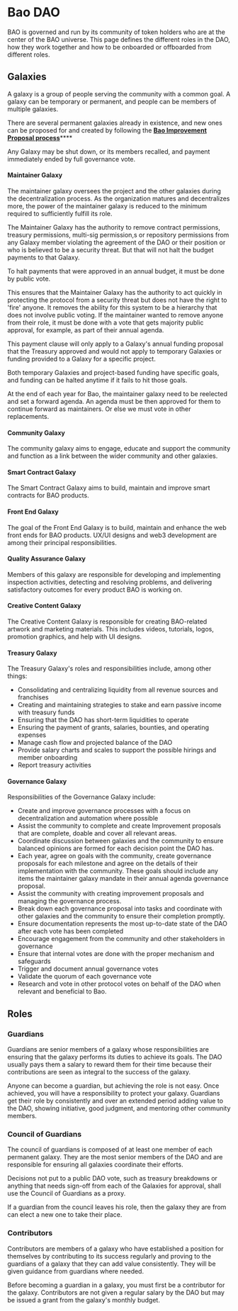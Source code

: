 # Bao DAO

BAO is governed and run by its community of token holders who are at the center of the BAO universe. This page defines the different roles in the DAO, how they work together and how to be onboarded or offboarded from different roles.

## Galaxies

A galaxy is a group of people serving the community with a common goal. A galaxy can be temporary or permanent, and people can be members of multiple galaxies.

There are several permanent galaxies already in existence, and new ones can be proposed for and created by following the [**Bao Improvement Proposal process**](broken-reference)****

Any Galaxy may be shut down, or its members recalled, and payment immediately ended by full governance vote.

#### Maintainer Galaxy

The maintainer galaxy oversees the project and the other galaxies during the decentralization process. As the organization matures and decentralizes more, the power of the maintainer galaxy is reduced to the minimum required to sufficiently fulfill its role.&#x20;

The Maintainer Galaxy has the authority to remove contract permissions, treasury permissions, multi-sig permission,s or repository permissions from any Galaxy member violating the agreement of the DAO or their position or who is believed to be a security threat. But that will not halt the budget payments to that Galaxy.

To halt payments that were approved in an annual budget, it must be done by public vote.

This ensures that the Maintainer Galaxy has the authority to act quickly in protecting the protocol from a security threat but does not have the right to 'fire' anyone. It removes the ability for this system to be a hierarchy that does not involve public voting. If the maintainer wanted to remove anyone from their role, it must be done with a vote that gets majority public approval, for example, as part of their annual agenda.

This payment clause will only apply to a Galaxy's annual funding proposal that the Treasury approved and would not apply to temporary Galaxies or funding provided to a Galaxy for a specific project.

Both temporary Galaxies and project-based funding have specific goals, and funding can be halted anytime if it fails to hit those goals.

At the end of each year for Bao, the maintainer galaxy need to be reelected and set a forward agenda. An agenda must be then approved for them to continue forward as maintainers. Or else we must vote in other replacements.&#x20;

#### Community Galaxy

The community galaxy aims to engage, educate and support the community and function as a link between the wider community and other galaxies.&#x20;

#### Smart Contract Galaxy

The Smart Contract Galaxy aims to build, maintain and improve smart contracts for BAO products.

#### Front End Galaxy

The goal of the Front End Galaxy is to build, maintain and enhance the web front ends for BAO products. UX/UI designs and web3 development are among their principal responsibilities.&#x20;

#### Quality Assurance Galaxy

Members of this galaxy are responsible for developing and implementing inspection activities, detecting and resolving problems, and delivering satisfactory outcomes for every product BAO is working on.

#### Creative Content Galaxy&#x20;

The Creative Content Galaxy is responsible for creating BAO-related artwork and marketing materials. This includes videos, tutorials, logos, promotion graphics, and help with UI designs.&#x20;

#### Treasury Galaxy&#x20;

The Treasury Galaxy's roles and responsibilities include, among other things:

* Consolidating and centralizing liquidity from all revenue sources and franchises
* Creating and maintaining strategies to stake and earn passive income with treasury funds
* Ensuring that the DAO has short-term liquidities to operate
* Ensuring the payment of grants, salaries, bounties, and operating expenses
* Manage cash flow and projected balance of the DAO
* Provide salary charts and scales to support the possible hirings and member onboarding
* Report treasury activities

#### Governance Galaxy&#x20;

Responsibilities of the Governance Galaxy include:

* Create and improve governance processes with a focus on decentralization and automation where possible
* Assist the community to complete and create Improvement proposals that are complete, doable and cover all relevant areas.
* Coordinate discussion between galaxies and the community to ensure balanced opinions are formed for each decision point the DAO has.
* Each year, agree on goals with the community, create governance proposals for each milestone and agree on the details of their implementation with the community. These goals should include any items the maintainer galaxy mandate in their annual agenda governance proposal.
* Assist the community with creating improvement proposals and managing the governance process.
* Break down each governance proposal into tasks and coordinate with other galaxies and the community to ensure their completion promptly.
* Ensure documentation represents the most up-to-date state of the DAO after each vote has been completed
* Encourage engagement from the community and other stakeholders in governance
* Ensure that internal votes are done with the proper mechanism and safeguards
* Trigger and document annual governance votes
* Validate the quorum of each governance vote
* Research and vote in other protocol votes on behalf of the DAO when relevant and beneficial to Bao.

## Roles

### Guardians

Guardians are senior members of a galaxy whose responsibilities are ensuring that the galaxy performs its duties to achieve its goals. The DAO usually pays them a salary to reward them for their time because their contributions are seen as integral to the success of the galaxy.

Anyone can become a guardian, but achieving the role is not easy. Once achieved, you will have a responsibility to protect your galaxy. Guardians get their role by consistently and over an extended period adding value to the DAO, showing initiative, good judgment, and mentoring other community members.

### Council of Guardians

The council of guardians is composed of at least one member of each permanent galaxy. They are the most senior members of the DAO and are responsible for ensuring all galaxies coordinate their efforts.

Decisions not put to a public DAO vote, such as treasury breakdowns or anything that needs sign-off from each of the Galaxies for approval, shall use the Council of Guardians as a proxy.

If a guardian from the council leaves his role, then the galaxy they are from can elect a new one to take their place.

### Contributors

Contributors are members of a galaxy who have established a position for themselves by contributing to its success regularly and proving to the guardians of a galaxy that they can add value consistently. They will be given guidance from guardians where needed.&#x20;

Before becoming a guardian in a galaxy, you must first be a contributor for the galaxy. Contributors are not given a regular salary by the DAO but may be issued a grant from the galaxy's monthly budget.

